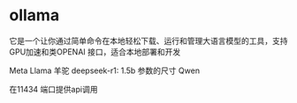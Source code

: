 # ollama

它是一个让你通过简单命令在本地轻松下载、运行和管理大语言模型的工具，支持GPU加速和类OPENAI 接口，适合本地部署和开发

Meta Llama 羊驼
deepseek-r1: 1.5b 参数的尺寸
Qwen 

在11434 端口提供api调用

